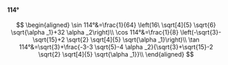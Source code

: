 #### 114°

$$
\begin{aligned}
\sin 114°&=\frac{1}{64} \left(16\ \sqrt[4]{5} \sqrt{6} \sqrt{\alpha _1}+32 \alpha _2\right)\\
\cos 114°&=\frac{1}{8} \left(-\sqrt{3}-\sqrt{15}+2 \sqrt{2} \sqrt[4]{5} \sqrt{\alpha _1}\right)\\
\tan 114°&=\sqrt{3}+\frac{-3-3 \sqrt{5}-4 \alpha _2}{\sqrt{3}+\sqrt{15}-2 \sqrt{2} \sqrt[4]{5} \sqrt{\alpha _1}}\\
\end{aligned}
$$

